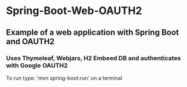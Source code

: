# Spring-Boot-Web-OAUTH2
## Example of a web application with Spring Boot and OAUTH2
### Uses Thymeleaf, Webjars, H2 Embeed DB and authenticates with Google OAUTH2
To run type: 'mvn spring-boot:run' on a terminal
